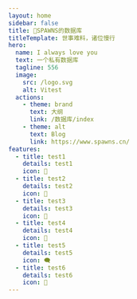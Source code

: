 ```yaml
---
layout: home
sidebar: false
title: 💬SPAWNS的数据库
titleTemplate: 世事难料，诸位慢行
hero:
  name: I always love you
  text: 一个私有数据库 
  tagline: 556
  image:
    src: /logo.svg
    alt: Vitest
  actions:
    - theme: brand
      text: 大纲
      link: /数据库/index
    - theme: alt
      text: Blog
      link: https://www.spawns.cn/
features:
  - title: test1
    details: test1
    icon: 🌈
  - title: test2
    details: test2
    icon: 📃
  - title: test3
    details: test3
    icon: 🚀
  - title: test4
    details: test4
    icon: 💬
  - title: test5
    details: test5
    icon: 🗨️
  - title: test6
    details: test6
    icon: 💭
---
```


<HomePage />
